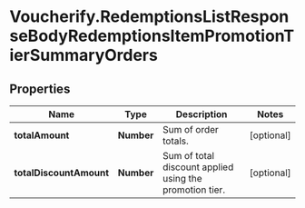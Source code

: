 # Voucherify.RedemptionsListResponseBodyRedemptionsItemPromotionTierSummaryOrders

## Properties

Name | Type | Description | Notes
------------ | ------------- | ------------- | -------------
**totalAmount** | **Number** | Sum of order totals. | [optional] 
**totalDiscountAmount** | **Number** | Sum of total discount applied using the promotion tier. | [optional] 


